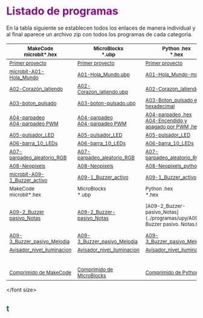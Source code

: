 # <FONT COLOR=#8B008B>Listado de programas</font>

En la tabla siguiente se establecen todos los enlaces de manera individual y al final aparece un archivo zip con todos los programas de cada categoria.

<center>

|<font size="2"> MakeCode<br>microbit*.hex</br> |<font size="2"> MicroBlocks<br>*.ubp</br> |<font size="2"> Python .hex<br>*.hex<br> |<font size="2">  Python .py<br>*.py</br> |
|---|---|---|---|
|<font size="2">[Primer proyecto](../programas/makecode/Primer-proyecto.hex)|<font size="2">[Primer proyecto](../programas/ublocks/Primer-proyecto.ubp) |<font size="2">[Primer proyecto](../programas/upy/Primer_proyecto.hex)|<font size="2">[Primer proyecto](../programas/upy/Primer_proyecto-main.py) |
|<font size="2">[microbit-A01-Hola_Mundo](../programas/makecode/microbit-A01-Hola_Mundo.hex) |<font size="2"> [A01-Hola_Mundo.ubp](../programas/ublocks/A01-Hola_Mundo.ubp) |<font size="2">[A01-Hola_Mundo-main](../programas/upy/A01-Hola_Mundo-main.hex) |<font size="2"> [A01-Hola_Mundo-main](../programas/upy/A01-Hola_Mundo-main.py)|
|<font size="2">[A02-Corazón_latiendo](../programas/makecode/microbit-A02-Corazón_latiendo.hex) |<font size="2">[A02-Corazon_latiendo.ubp](../programas/ublocks/A02-Corazon_latiendo.ubp) |<font size="2">[A02-Corazon_latiendo](../programas/upy/A02-Corazon_latiendo.hex) |<font size="2">[A02-Corazon_latiendo](../programas/upy/A02-Corazon_latiendo-main.py) |
|<font size="2">[A03-boton_pulsado](../programas/makecode/microbit-A03-boton_pulsado.hex) |<font size="2"> [A03-boton-pulsado.ubp](../programas/ublocks/A03-boton_pulsado.ubp)|<font size="2">[A03-Boton_pulsado en hexadecimal](../programas/upy/A03-Boton_pulsado.hex) |<font size="2"> [A03-Boton_pulsado en Python](../programas/upy/A03-Boton_pulsado-main.py)|
|<font size="2">[A04-parpadeo](../programas/makecode/microbit-A04-parpadeo.hex)<br>[A04-parpadeo PWM](../programas/makecode/microbit-A04-parpadeo_PWM.hex)</br> |<font size="2">[A04-parpadeo](../programas/ublocks/A04-parpadeo.ubp)<br>[A04-parpadeo PWM](../programas/ublocks/A04-parpadeo_PWM.ubp)</br> |<font size="2">[A04-parpadeo .hex](../programas/upy/A04-parpadeo.hex)<br>[A04-Encendido y apagado por PWM .hex](../programas/upy/A04-Encendio_apagado_PWM.hex)</br> |<font size="2">[A04-parpadeo .py](../programas/upy/A04-parpadeo-main.py)<br>[A04-Encendido y apagado por PWM .py](../programas/upy/A04-Encendio_apagado_PWM-main.py)</br> |
|<font size="2">[A05-pulsador_LED](../programas/makecode/microbit-A05-pulsador_LED.hex) |<font size="2">[A05-pulsador_LED](../programas/ublocks/A05-pulsador_LED.ubp) |<font size="2">[A05-pulsador_LED](../programas/upy/A05-pulsador_LED.hex) |<font size="2">[A05-pulsador_LED](../programas/upy/A05-pulsador_LED-main.py) |
|<font size="2">[A06-barra_10_LEDs](../programas/makecode/microbit-A06-barra_10_LEDs.hex) |<font size="2">[A06-barra_10_LEDs](../programas/ublocks/A06-barra_10_LEDs.ubp) |<font size="2">[A06-barra_10_LEDs](../programas/upy/A06-barra_10_LEDs.hex) |<font size="2">[A06-barra_10_LEDs](../programas/upy/A06-barra_10_LEDs-main.py) |
|<font size="2">[A07-parpadeo_aleatorio_RGB](../programas/makecode/microbit-A07-parpadeo_aleatorio_RGB.hex) |<font size="2">[A07-parpadeo_aleatorio_RGB](../programas/ublocks/A07-parpadeo_aleatorio_RGB.ubp) |<font size="2">[A07-parpadeo_aleatorio_RGB](../programas/upy/A07-parpadeo_aleatorio_RGB.hex) |<font size="2">[A07-parpadeo_aleatorio_RGB](../programas/upy/A07-parpadeo_aleatorio_RGB-main.py) |
|<font size="2">[A08-Neopixels](../programas/makecode/microbit-A08-Neopixels.hex) |<font size="2">[A08-Neopixels](../programas/ublocks/A08-Neopixels.ubp) |<font size="2"> [A08-Neopixels_python](../programas/upy/A08-Neopixels_python.hex) |<font size="2">[A08-Neopixels_python](../programas/upy/A08-Neopixels_python-main.py) |
|<font size="2">[microbit-A09-1_Buzzer_activo](../programas/makecode/microbit-A09-1_Buzzer_activo.hex) |<font size="2">[A09-1_Buzzer_activo](../programas/ublocks/A09-1_Buzzer_activo.ubp) |<font size="2">[A09-1_Buzzer_activo](../programas/upy/A09-1_Buzzer_activo.hex) |<font size="2">[A09-1_Buzzer_activo](../programas/upy/A09-1_Buzzer_activo-main.py) |
|<font size="2"> MakeCode<br>microbit*.hex</br> |<font size="2"> MicroBlocks<br>*.ubp</br> |<font size="2"> Python .hex<br>*.hex<br> |<font size="2">  Python .py<br>*.py</br> |
|<font size="2">[A09-2_Buzzer pasivo_Notas](../programas/makecode/microbit-A09-2_Buzzer-pasivo_Notas.hex) |<font size="2">[A09-2_Buzzer-pasivo_Notas](../programas/ublocks/A09-2_Buzzer-pasivo_Notas.ubp) |<font size="2">[A09-2_Buzzer-pasivo_Notas](../programas/upy/A09-2. Buzzer pasivo. Notas.hex) |<font size="2">[A09-2_Buzzer-pasivo_Notas](../programas/upy/A09-2. Buzzer pasivo. Notas-main.py) |
|<font size="2">[A09-3_Buzzer_pasivo_Melodia](../programas/makecode/microbit-A09-3_Buzzer_pasivo_Melodia.hex) |<font size="2">[A09-3_Buzzer_pasivo_Melodia](../programas/ublocks/A09-3_Buzzer_pasivo_Melodia.ubp) |<font size="2">[A09-3_Buzzer_pasivo_Melodia](../programas/upy/A09-3_Buzzer_pasivo_Melodia.hex) |<font size="2">[A09-3_Buzzer_pasivo_Melodia](../programas/upy/A09-3_Buzzer_pasivo_Melodia-main.py) |
|<font size="2">[Avisador_nivel_iluminacion](../programas/makecode/microbit-A09-4_Avisador_nivel_iluminacion.hex) |<font size="2">[Avisador_nivel_iluminacion](../programas/ublocks/A09-4_Avisador_nivel_iluminacion.ubp) |<font size="2">[Avisador_nivel_iluminacion](../programas/upy/A09-4_Avisador_nivel_iluminacion.hex) |<font size="2">[Avisador_nivel_iluminacion](../programas/upy/A09-4_Avisador_nivel_iluminacion-main.py) |
|<font size="2"> |<font size="2"> |<font size="2"> |<font size="2"> |
|<font size="2"> |<font size="2"> |<font size="2"> |<font size="2"> |
|<font size="2"> |<font size="2"> |<font size="2"> |<font size="2"> |
|<font size="2"> |<font size="2"> |<font size="2"> |<font size="2"> |
|<font size="2"> |<font size="2"> |<font size="2"> |<font size="2"> |
|<font size="2">[Comprimido de MakeCode]()|<font size="2">[Comprimido de MicroBlocks]()|<font size="2">[Comprimido de Python]()|

</center>

</font size>

## <FONT COLOR=#007575>**t**</font>
